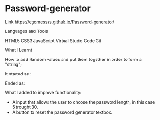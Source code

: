# Password-generator

Link https://egomessss.github.io/Password-generator/

Languages and Tools

HTML5
CSS3
JavaScript
Virtual Studio Code
Git

What I Learnt

How to add Random values and put them together in order to form a "string";



It started as :


Ended as:

What I added to improve functionality:

- A input that allows the user to choose the password length, in this case 5 trought 30.
- A button to reset the password generator textbox.


